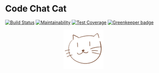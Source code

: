 # Code Chat Cat

[![Build Status](https://travis-ci.org/ginpei/code-chat-cat.svg?branch=beta-2)](https://travis-ci.org/ginpei/code-chat-cat)
[![Maintainability](https://api.codeclimate.com/v1/badges/e5139969cc7d76da365d/maintainability)](https://codeclimate.com/github/ginpei/code-chat-cat/maintainability)
[![Test Coverage](https://api.codeclimate.com/v1/badges/e5139969cc7d76da365d/test_coverage)](https://codeclimate.com/github/ginpei/code-chat-cat/test_coverage)
[![Greenkeeper badge](https://badges.greenkeeper.io/ginpei/code-chat-cat.svg)](https://greenkeeper.io/)

<div align="center"><img height="128" src="./src/assets/logo-512.png" width="128" /></div>
